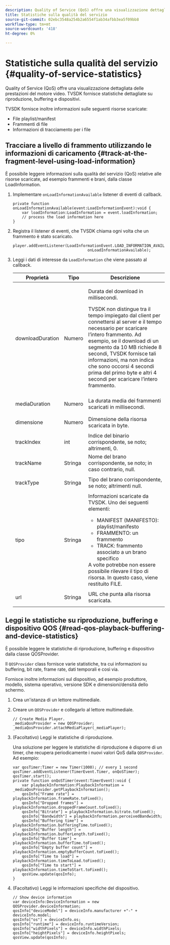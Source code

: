 ```yaml
---
description: Quality of Service (QoS) offre una visualizzazione dettagliata delle prestazioni del motore video. TVSDK fornisce statistiche dettagliate su riproduzione, buffering e dispositivi.
title: Statistiche sulla qualità del servizio
source-git-commit: 02ebc3548a254b2a6554f1ab34afbb3ea5f09bb8
workflow-type: tm+mt
source-wordcount: '418'
ht-degree: 0%

---
```


# Statistiche sulla qualità del servizio {#quality-of-service-statistics}

Quality of Service (QoS) offre una visualizzazione dettagliata delle prestazioni del motore video. TVSDK fornisce statistiche dettagliate su riproduzione, buffering e dispositivi.

TVSDK fornisce inoltre informazioni sulle seguenti risorse scaricate:

* File playlist/manifest
* Frammenti di file
* Informazioni di tracciamento per i file

## Tracciare a livello di frammento utilizzando le informazioni di caricamento {#track-at-the-fragment-level-using-load-information}

È possibile leggere informazioni sulla qualità del servizio (QoS) relative alle risorse scaricate, ad esempio frammenti e brani, dalla classe LoadInformation.

1. Implementare `onLoadInformationAvailable` listener di eventi di callback.

   ```
   private function onLoadInformationAvailable(event:LoadInformationEvent):void { 
       var loadInformation:LoadInformation = event.loadInformation; 
       // process the load information here     
   }
   ```

1. Registra il listener di eventi, che TVSDK chiama ogni volta che un frammento è stato scaricato.

   ```
   player.addEventListener(LoadInformationEvent.LOAD_INFORMATION_AVAILABLE,  
                                    onLoadInformationAvailable);
   ```

1. Leggi i dati di interesse da `LoadInformation` che viene passato al callback.

   <table id="table_75E61A2EB25E435DB631166A7FF64757"> 
   <thead> 
   <tr> 
      <th colname="col01" class="entry"> Proprietà </th> 
      <th colname="col1" class="entry"> Tipo </th> 
      <th colname="col2" class="entry"> Descrizione </th> 
   </tr> 
   </thead>
   <tbody> 
   <tr> 
      <td colname="col01"> <span class="codeph"> downloadDuration </span> </td> 
      <td colname="col1"> <p>Numero </p> </td> 
      <td colname="col2"> <p>Durata del download in millisecondi. </p> <p>TVSDK non distingue tra il tempo impiegato dal client per connettersi al server e il tempo necessario per scaricare l’intero frammento. Ad esempio, se il download di un segmento da 10 MB richiede 8 secondi, TVSDK fornisce tali informazioni, ma non indica che sono occorsi 4 secondi prima del primo byte e altri 4 secondi per scaricare l’intero frammento. </p> </td> 
   </tr> 
   <tr> 
      <td colname="col01"> <span class="codeph"> mediaDuration </span> </td> 
      <td colname="col1"> <p>Numero </p> </td> 
      <td colname="col2"> La durata media dei frammenti scaricati in millisecondi. </td> 
   </tr> 
   <tr> 
      <td colname="col01"> <span class="codeph"> dimensione </span> </td> 
      <td colname="col1"> <p>Numero </p> </td> 
      <td colname="col2"> Dimensione della risorsa scaricata in byte. </td> 
   </tr> 
   <tr> 
      <td colname="col01"> <span class="codeph"> trackIndex </span> </td> 
      <td colname="col1"> <p>int </p> </td> 
      <td colname="col2"> Indice del binario corrispondente, se noto; altrimenti, 0. </td> 
   </tr> 
   <tr> 
      <td colname="col01"> <span class="codeph"> trackName </span> </td> 
      <td colname="col1"> <p>Stringa </p> </td> 
      <td colname="col2"> Nome del brano corrispondente, se noto; in caso contrario, null. </td> 
   </tr> 
   <tr> 
      <td colname="col01"> <span class="codeph"> trackType </span> </td> 
      <td colname="col1"> <p>Stringa </p> </td> 
      <td colname="col2"> Tipo del brano corrispondente, se noto; altrimenti null. </td> 
   </tr> 
   <tr> 
      <td colname="col01"> <span class="codeph"> tipo </span> </td> 
      <td colname="col1"> <p>Stringa </p> </td> 
      <td colname="col2"> Informazioni scaricate da TVSDK. Uno dei seguenti elementi: 
      <ul id="ul_FA02F42D109344F4866073908CA4E835"> 
      <li id="li_0E2D3EBCAB58477FB5EA526C54FACFFB">MANIFEST (MANIFESTO): playlist/manifesto </li> 
      <li id="li_D7894C2F0CB64C909C6398288EA5683A">FRAMMENTO: un frammento </li> 
      <li id="li_4D4FEDB7704C411B80891B5028B0C20E">TRACK: frammento associato a un brano specifico </li> 
      </ul> A volte potrebbe non essere possibile rilevare il tipo di risorsa. In questo caso, viene restituito FILE. </td> 
   </tr> 
   <tr> 
      <td colname="col01"> <span class="codeph"> url </span> </td> 
      <td colname="col1"> <p>Stringa </p> </td> 
      <td colname="col2"> URL che punta alla risorsa scaricata. </td> 
   </tr> 
   </tbody> 
   </table>

## Leggi le statistiche su riproduzione, buffering e dispositivo QOS {#read-qos-playback-buffering-and-device-statistics}

È possibile leggere le statistiche di riproduzione, buffering e dispositivo dalla classe QOSProvider.

Il `QOSProvider` class fornisce varie statistiche, tra cui informazioni su buffering, bit rate, frame rate, dati temporali e così via.

Fornisce inoltre informazioni sul dispositivo, ad esempio produttore, modello, sistema operativo, versione SDK e dimensioni/densità dello schermo.

1. Crea un&#39;istanza di un lettore multimediale.
1. Creare un `QOSProvider` e collegarlo al lettore multimediale.

   ```
   // Create Media Player. 
   _mediaQosProvider = new QOSProvider; 
   _mediaQosProvider.attachMediaPlayer(_mediaPlayer);
   ```

1. (Facoltativo) Leggi le statistiche di riproduzione.

   Una soluzione per leggere le statistiche di riproduzione è disporre di un timer, che recupera periodicamente i nuovi valori QoS dalla `QOSProvider`. Ad esempio:

   ```
   var qosTimer:Timer = new Timer(1000); // every 1 second  
   qosTimer.addEventListener(TimerEvent.Timer, onQoSTimer);  
   qosTimer.start(); 
   private function onQoSTimer(event:TimerEvent):void { 
       var playbackInformation:PlaybackInformation = _mediaQosProvider.getPlaybackInformation(); 
       qosInfo["Frame rate"] = playbackInformation.frameRate.toFixed();  
       qosInfo["Dropped frames"] = playbackInformation.droppedFrameCount.toFixed(); 
       qosInfo["Bitrate"] = playbackInformation.bitrate.toFixed(); 
       qosInfo["Bandwidth"] = playbackInformation.perceivedBandwidth; 
       qosInfo["Buffering time"] = playbackInformation.bufferingTime.toFixed(); 
       qosInfo["Buffer length"] = playbackInformation.bufferLength.toFixed();  
       qosInfo["Buffer time"] = playbackInformation.bufferTime.toFixed(); 
       qosInfo["Empty buffer count"] = playbackInformation.emptyBufferCount.toFixed();  
       qosInfo["Time to load"] = playbackInformation.timeToLoad.toFixed();  
       qosInfo["Time to start"] = playbackInformation.timeToStart.toFixed(); 
       qosView.update(qosInfo); 
   }
   ```

1. (Facoltativo) Leggi le informazioni specifiche del dispositivo.

   ```
   // Show device information 
   var deviceInfo:DeviceInformation = new QOSProvider.deviceInformation; 
   qosInfo["deviceModel"] = deviceInfo.manufacturer +"-" + deviceInfo.model; 
   qosInfo["os"] = deviceInfo.os;  
   qosInfo["runtime"] = deviceInfo.runtimeVersion;  
   qosInfo["widthPixels"] = deviceInfo.widthPixels;  
   qosInfo["heightPixels"] = deviceInfo.heightPixels; 
   qosView.update(qosInfo); 
   ```
